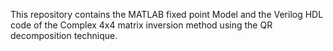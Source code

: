  This repository contains the MATLAB fixed point Model and the Verilog HDL code of the Complex 4x4 matrix inversion method using the QR decomposition technique.
